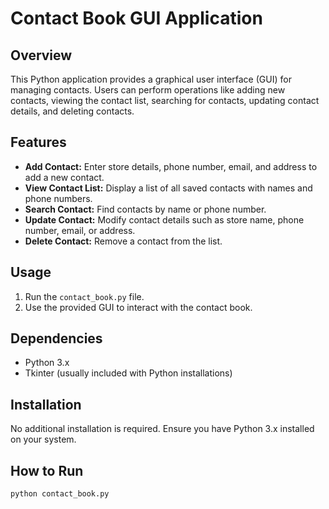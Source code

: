# Contact Book GUI Application

## Overview

This Python application provides a graphical user interface (GUI) for managing contacts. Users can perform operations like adding new contacts, viewing the contact list, searching for contacts, updating contact details, and deleting contacts.

## Features

- **Add Contact:** Enter store details, phone number, email, and address to add a new contact.
- **View Contact List:** Display a list of all saved contacts with names and phone numbers.
- **Search Contact:** Find contacts by name or phone number.
- **Update Contact:** Modify contact details such as store name, phone number, email, or address.
- **Delete Contact:** Remove a contact from the list.

## Usage

1. Run the `contact_book.py` file.
2. Use the provided GUI to interact with the contact book.

## Dependencies

- Python 3.x
- Tkinter (usually included with Python installations)

## Installation

No additional installation is required. Ensure you have Python 3.x installed on your system.

## How to Run

```bash
python contact_book.py
